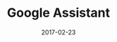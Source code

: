 ---
layout: site
title: "Google Assistant"
date: 2017-02-23
categories: [google]
version: 1.5.9
major: 1
minor: 5
patch: 9
slug: google-assistant
link: https://assistant.google.com/
submitter: lpolepeddi
permalink: /sites/:slug
---